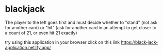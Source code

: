 # blackjack
The player to the left goes first and must decide whether to "stand" (not ask for another card) or "hit" (ask for another card in an attempt to get closer to a count of 21, or even hit 21 exactly)



try using this application in your browser 
click on this link
https://black-jack-application.netlify.app/
